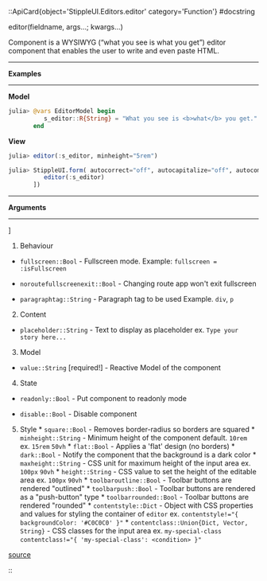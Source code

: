 

::ApiCard{object='StippleUI.Editors.editor' category='Function'}
#docstring



editor(fieldname, args...; kwargs...)

Component is a WYSIWYG (“what you see is what you get”) editor component that enables the user to write and even paste HTML.


---


**Examples**


---


**Model**

```julia
julia> @vars EditorModel begin
          s_editor::R{String} = "What you see is <b>what</b> you get."
       end
```


**View**

```julia
julia> editor(:s_editor, minheight="5rem")

julia> StippleUI.form( autocorrect="off", autocapitalize="off", autocomplete="off", spellcheck="false", [
          editor(:s_editor)
       ])
```



---


**Arguments**


---


]
1. Behaviour
  - `fullscreen::Bool` - Fullscreen mode. Example: `fullscreen = :isFullscreen`
    
  - `noroutefullscreenexit::Bool` - Changing route app won&#39;t exit fullscreen
    
  - `paragraphtag::String` - Paragraph tag to be used Example. `div`, `p`
    
  
2. Content
  - `placeholder::String` - Text to display as placeholder ex. `Type your story here...`
    
  
3. Model
  - `value::String` [required!] - Reactive Model of the component
    
  
4. State
  - `readonly::Bool` - Put component to readonly mode
    
  - `disable::Bool` - Disable component
    
  
5. Style     * `square::Bool` - Removes border-radius so borders are squared     * `minheight::String` - Minimum height of the component default. `10rem` ex. `15rem` `50vh`     * `flat::Bool` - Applies a &#39;flat&#39; design (no borders)     * `dark::Bool` - Notify the component that the background is a dark color     * `maxheight::String` - CSS unit for maximum height of the input area ex. `100px` `90vh`     * `height::String` - CSS value to set the height of the editable area ex. `100px` `90vh`     * `toolbaroutline::Bool` - Toolbar buttons are rendered &quot;outlined&quot;     * `toolbarpush::Bool` - Toolbar buttons are rendered as a &quot;push-button&quot; type     * `toolbarrounded::Bool` - Toolbar buttons are rendered &quot;rounded&quot;     * `contentstyle::Dict` - Object with CSS properties and values for styling the container of `editor` ex. `contentstyle!="{ backgroundColor: '#C0C0C0' }"`     * `contentclass::Union{Dict, Vector, String}` - CSS classes for the input area ex. `my-special-class` `contentclass!="{ 'my-special-class': <condition> }"`
  


[source](https://github.com/GenieFramework/StippleUI.jl/blob/v0.24.2/src/Editors.jl#L10-L63)

::
